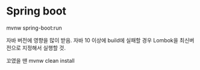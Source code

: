 # Spring boot

mvnw spring-boot:run

자바 버전에 영향을 많이 받음.
자바 10 이상에 build에 실패할 경우 
Lombok을 최신버전으로 지정해서 실행할 것.

꼬였을 땐 mvnw clean install
